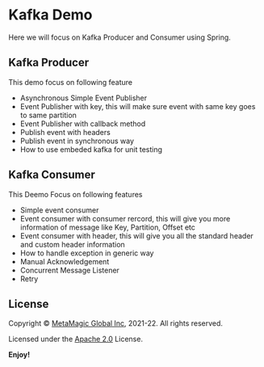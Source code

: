 # Kafka Demo 
 
Here we will focus on Kafka Producer and Consumer using Spring.

## Kafka Producer 
This demo focus on following feature
- Asynchronous Simple Event Publisher
- Event Publisher with key, this will  make sure event with same key goes to same partition
- Event Publisher with callback method
- Publish event with headers
- Publish event in synchronous way
- How to use embeded kafka for unit testing

## Kafka Consumer
This Deemo Focus on following features
- Simple event consumer
- Event consumer with consumer rercord, this will give you more information of message like Key, Partition, Offset etc
- Event consumer with header, this will give you all the standard header and custom header information
- How to handle exception in generic way
- Manual Acknowledgement 
- Concurrent Message Listener
- Retry

## License

Copyright © [MetaMagic Global Inc](http://www.metamagicglobal.com/), 2021-22.  All rights reserved.

Licensed under the [Apache 2.0](http://www.amexio.org/metamagic-showcase/license.html)  License.

**Enjoy!**
